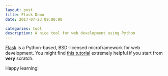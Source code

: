 ```yaml
---
layout: post
title: Flask Demo
date: 2017-07-23 09:00:00

categories: tool
description: A nice tool for web development using Python
---
```


[Flask](http://flask.pocoo.org/) is a Python-based, BSD-licensed microframework for web development. You might find [this tutorial](https://github.com/bev-a-tron/MyFlaskTutorial) extremely helpful if you start from **very** scratch. 

Happy learning! 
